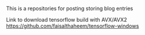 This is a repositories for posting storing blog entries

Link to download tensorflow build with AVX/AVX2 
https://github.com/faisalthaheem/tensorflow-windows
